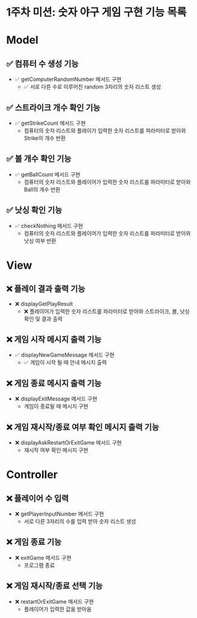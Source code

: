 # 1주차 미션: 숫자 야구 게임 구현 기능 목록

# Model

## ✅ 컴퓨터 수 생성 기능

- ✅ getComputerRandomNumber 메서드 구현
    - ✅ 서로 다른 수로 이루어진 random 3자리의 숫자 리스트 생성

## ✅ 스트라이크 개수 확인 기능

- ✅ getStrikeCount 메서드 구현
    - 컴퓨터의 숫자 리스트와 플레이가 입력한 숫자 리스트를 파라미터로 받아와 Strike의 개수 반환

## ✅ 볼 개수 확인 기능

- ✅ getBallCount 메서드 구현
    - 컴퓨터의 숫자 리스트와 플레이어가 입력한 숫자 리스트를 파라미터로 받아와 Ball의 개수 반환

## ✅ 낫싱 확인 기능

- ✅ checkNothing 메서드 구현
    - 컴퓨터의 숫자 리스트와 플레이어가 입력한 숫자 리스트를 파라미터로 받아와 낫싱 여부 반환

# View

## ❌ 플레이 결과 출력 기능

- ❌ displayGetPlayResult
    - ❌ 플레이어가 입력한 숫자 리스트를 파라미터로 받아와 스트라이크, 볼, 낫싱 확인 및 결과 출력

## ❌ 게임 시작 메시지 출력 기능

- ✅ displayNewGameMessage 메서드 구현
    - ✅ 게임이 시작 될 때 안내 메시지 출력

## ❌ 게임 종료 메시지 출력 기능

- ❌ displayExitMessage 메서드 구현
    - 게임이 종료될 때 메시지 구현

## ❌ 게임 재시작/종료 여부 확인 메시지 출력 기능

- ❌ displayAskRestartOrExitGame 메서드 구현
    - 재시작 여부 확인 메시지 구현

# Controller

## ❌ 플레이어 수 입력

- ❌ getPlayerInputNumber 메서드 구현
    - 서로 다른 3자리의 수를 입력 받아 숫자 리스트 생성

## ❌ 게임 종료 기능

- ❌ exitGame 메서드 구현
    - 프로그램 종료

## ❌ 게임 재시작/종료 선택 기능

- ❌ restartOrExitGame 메서드 구현
    - 플레이어가 입력한 값을 받아옴
